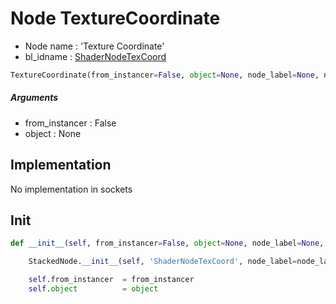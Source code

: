 # Node TextureCoordinate

- Node name : 'Texture Coordinate'
- bl_idname : [ShaderNodeTexCoord](https://docs.blender.org/api/current/bpy.types.{bl_idname}.html)


``` python
TextureCoordinate(from_instancer=False, object=None, node_label=None, node_color=None)
```
##### Arguments

- from_instancer : False
- object : None

## Implementation

No implementation in sockets

## Init

``` python
def __init__(self, from_instancer=False, object=None, node_label=None, node_color=None):

    StackedNode.__init__(self, 'ShaderNodeTexCoord', node_label=node_label, node_color=node_color)

    self.from_instancer  = from_instancer
    self.object          = object
```
